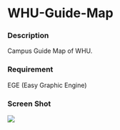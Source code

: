 # WHU-Guide-Map
### Description
Campus Guide Map of WHU.
### Requirement
EGE (Easy Graphic Engine)
### Screen Shot
![](image/preview.png)
